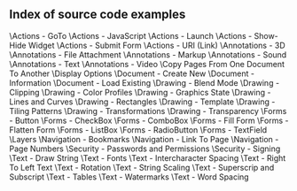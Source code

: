 ## Index of source code examples


\Actions - GoTo
\Actions - JavaScript
\Actions - Launch
\Actions - Show-Hide Widget
\Actions - Submit Form
\Actions - URI (Link)
\Annotations - 3D
\Annotations - File Attachment
\Annotations - Markup
\Annotations - Sound
\Annotations - Text
\Annotations - Video
\Copy Pages From One Document To Another
\Display Options
\Document - Create New
\Document - Information
\Document - Load Existing
\Drawing - Blend Mode
\Drawing - Clipping
\Drawing - Color Profiles
\Drawing - Graphics State
\Drawing - Lines and Curves
\Drawing - Rectangles
\Drawing - Template
\Drawing - Tiling Patterns
\Drawing - Transformations
\Drawing - Transparency
\Forms - Button
\Forms - CheckBox
\Forms - ComboBox
\Forms - Fill Form
\Forms - Flatten Form
\Forms - ListBox
\Forms - RadioButton
\Forms - TextField
\Layers
\Navigation - Bookmarks
\Navigation - Link To Page
\Navigation - Page Numbers
\Security - Passwords and Permissions
\Security - Signing
\Text - Draw String
\Text - Fonts
\Text - Intercharacter Spacing
\Text - Right To Left Text
\Text - Rotation
\Text - String Scaling
\Text - Superscrip and Subscript
\Text - Tables
\Text - Watermarks
\Text - Word Spacing
